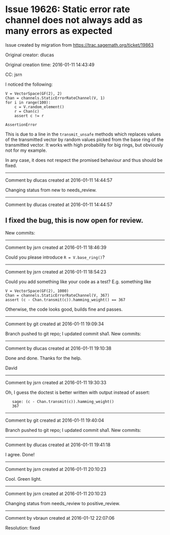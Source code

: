 # Issue 19626: Static error rate channel does not always add as many errors as expected

Issue created by migration from https://trac.sagemath.org/ticket/19863

Original creator: dlucas

Original creation time: 2016-01-11 14:43:49

CC:  jsrn

I noticed the following:


```
V = VectorSpace(GF(2), 2)
Chan = channels.StaticErrorRateChannel(V, 1)
for i in range(100):
    c = V.random_element()
    r = Chan(c)
    assert c != r

AssertionError
```


This is due to a line in the `transmit_unsafe` methods which replaces values of the transmitted vector by random values picked from the base ring of the transmitted vector.
It works with high probability for big rings, but obviously not for my example.

In any case, it does not respect the promised behaviour and thus should be fixed.


---

Comment by dlucas created at 2016-01-11 14:44:57

Changing status from new to needs_review.


---

Comment by dlucas created at 2016-01-11 14:44:57

I fixed the bug, this is now open for review.
----
New commits:


---

Comment by jsrn created at 2016-01-11 18:46:39

Could you please introduce `R = V.base_ring()`?


---

Comment by jsrn created at 2016-01-11 18:54:23

Could you add something like your code as a test? E.g. something like


```
V = VectorSpace(GF(2), 1000)
Chan = channels.StaticErrorRateChannel(V, 367)
assert (c - Chan.transmit(c)).hamming_weight() == 367
```



Otherwise, the code looks good, builds fine and passes.


---

Comment by git created at 2016-01-11 19:09:34

Branch pushed to git repo; I updated commit sha1. New commits:


---

Comment by dlucas created at 2016-01-11 19:10:38

Done and done. Thanks for the help.

David


---

Comment by jsrn created at 2016-01-11 19:30:33

Oh, I guess the doctest is better written with output instead of assert:


```
   sage: (c - Chan.transmit(c)).hamming_weight()
   367
```



---

Comment by git created at 2016-01-11 19:40:04

Branch pushed to git repo; I updated commit sha1. New commits:


---

Comment by dlucas created at 2016-01-11 19:41:18

I agree. Done!


---

Comment by jsrn created at 2016-01-11 20:10:23

Cool. Green light.


---

Comment by jsrn created at 2016-01-11 20:10:23

Changing status from needs_review to positive_review.


---

Comment by vbraun created at 2016-01-12 22:07:06

Resolution: fixed
